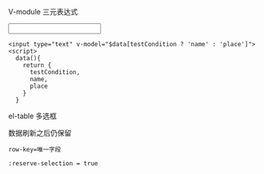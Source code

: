 V-module 三元表达式

<input type="text" v-model="$data[testCondition ? 'name' : 'place']">

```vue
<input type="text" v-model="$data[testCondition ? 'name' : 'place']">
<script>
  data(){
    return {
      testCondition,
      name,
      place
    }
  }
```

el-table 多选框

数据刷新之后仍保留

```vue
row-key=唯一字段

:reserve-selection = true
```


